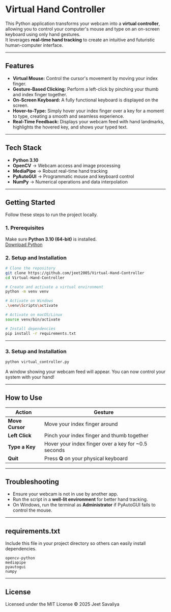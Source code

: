 #  Virtual Hand Controller

This Python application transforms your webcam into a **virtual controller**, allowing you to control your computer's mouse and type on an on-screen keyboard using only hand gestures.  
It leverages **real-time hand tracking** to create an intuitive and futuristic human-computer interface.

---

##  Features

- **Virtual Mouse:** Control the cursor's movement by moving your index finger.  
- **Gesture-Based Clicking:** Perform a left-click by pinching your thumb and index finger together.  
- **On-Screen Keyboard:** A fully functional keyboard is displayed on the screen.  
- **Hover-to-Type:** Simply hover your index finger over a key for a moment to type, creating a smooth and seamless experience.  
- **Real-Time Feedback:** Displays your webcam feed with hand landmarks, highlights the hovered key, and shows your typed text.

---

##  Tech Stack

- **Python 3.10**
- **OpenCV** → Webcam access and image processing  
- **MediaPipe** → Robust real-time hand tracking  
- **PyAutoGUI** → Programmatic mouse and keyboard control  
- **NumPy** → Numerical operations and data interpolation  

---

##  Getting Started

Follow these steps to run the project locally.

### 1. Prerequisites
Make sure **Python 3.10 (64-bit)** is installed.  
 [Download Python](https://www.python.org/downloads/release/python-31011/)

### 2. Setup and Installation

```bash
# Clone the repository
git clone https://github.com/jeet2005/Virtual-Hand-Controller
cd Virtual-Hand-Controller

# Create and activate a virtual environment
python -m venv venv

# Activate on Windows
.\venv\Scripts\activate

# Activate on macOS/Linux
source venv/bin/activate

# Install dependencies
pip install -r requirements.txt
```

---

### 3. Setup and Installation

```bash
python virtual_controller.py
```

A window showing your webcam feed will appear. You can now control your system with your hand!

---

##  How to Use

| **Action** | **Gesture** |
|-------------|-------------|
| **Move Cursor** | Move your index finger around |
| **Left Click** | Pinch your index finger and thumb together |
| **Type a Key** | Hover your index finger over a key for ~0.5 seconds |
| **Quit** | Press **Q** on your physical keyboard |

---

##  Troubleshooting

- Ensure your webcam is not in use by another app.  
- Run the script in a **well-lit environment** for better hand tracking.  
- On Windows, run the terminal as **Administrator** if PyAutoGUI fails to control the mouse.

---

##  requirements.txt

Include this file in your project directory so others can easily install dependencies.

```text
opencv-python
mediapipe
pyautogui
numpy
```

---

##  License

Licensed under the MIT License © 2025 Jeet Savaliya

